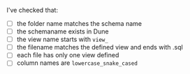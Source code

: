 I've checked that:

* [ ] the folder name matches the schema name
* [ ] the schemaname exists in Dune
* [ ] the view name starts with `view_`
* [ ] the filename matches the defined view and ends with .sql
* [ ] each file has only one view defined  
* [ ] column names are `lowercase_snake_cased`
